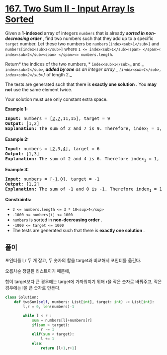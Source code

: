 # [167. Two Sum II - Input Array Is Sorted](https://leetcode.com/problems/two-sum-ii-input-array-is-sorted/)

Given a **1-indexed** array of integers `numbers` that is already **_sorted in non-decreasing order_** , find two numbers such that they add up to a specific `target` number. Let these two numbers be `numbers[index<sub>1</sub>]` and `numbers[index<sub>2</sub>]` where `1 <= index<sub>1</sub><span> </span>< index<sub>2</sub><span> </span><= numbers.length`.

Return* the indices of the two numbers, * `index<sub>1</sub>`_ and _ `index<sub>2</sub>`_, **added by one** as an integer array _ `[index<sub>1</sub>, index<sub>2</sub>]`_ of length 2._

The tests are generated such that there is **exactly one solution** . You **may not** use the same element twice.

Your solution must use only constant extra space.

**Example 1:**

<pre><strong>Input:</strong> numbers = [<u>2</u>,<u>7</u>,11,15], target = 9
<strong>Output:</strong> [1,2]
<strong>Explanation:</strong> The sum of 2 and 7 is 9. Therefore, index<sub>1</sub> = 1, index<sub>2</sub> = 2. We return [1, 2].
</pre>

**Example 2:**

<pre><strong>Input:</strong> numbers = [<u>2</u>,3,<u>4</u>], target = 6
<strong>Output:</strong> [1,3]
<strong>Explanation:</strong> The sum of 2 and 4 is 6. Therefore index<sub>1</sub> = 1, index<sub>2</sub> = 3. We return [1, 3].
</pre>

**Example 3:**

<pre><strong>Input:</strong> numbers = [<u>-1</u>,<u>0</u>], target = -1
<strong>Output:</strong> [1,2]
<strong>Explanation:</strong> The sum of -1 and 0 is -1. Therefore index<sub>1</sub> = 1, index<sub>2</sub> = 2. We return [1, 2].
</pre>

**Constraints:**

- `2 <= numbers.length <= 3 * 10<sup>4</sup>`
- `-1000 <= numbers[i] <= 1000`
- `numbers` is sorted in **non-decreasing order** .
- `-1000 <= target <= 1000`
- The tests are generated such that there is **exactly one solution** .

## 풀이

포인터를 l,r 두 개 잡고, 두 숫자의 합을 target과 비교해서 포인터를 옮긴다.

오름차순 정렬된 리스트이기 때문에,

합이 target보다 큰 경우에는 target에 가까워지기 위해 r을 작은 숫자로 바꿔주고, 작은 경우에는 l을 큰 숫자로 만든다.

```python
class Solution:
    def twoSum(self, numbers: List[int], target: int) -> List[int]:
        l,r = 0, len(numbers)-1

        while l < r :
            sum = numbers[l]+numbers[r]
            if(sum > target):
                r -= 1
            elif(sum < target):
                l += 1
            else:
                return [l+1,r+1]

```
